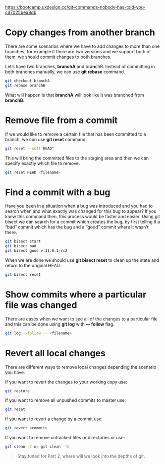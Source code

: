 
https://bootcamp.uxdesign.cc/git-commands-nobody-has-told-you-cd7025bea8db

# **Copy changes from another branch**

There are some scenarios where we have to add changes to more than one branches, for example if there are two versions and we support both of them, we should commit changes to both branches.

Let’s have two branches, **branchA** and bra**n**chB. Instead of committing in both branches manually, we can use **git rebase** command.

```bash
git checkout branchA
git rebase branchB
```

What will happen is that **branchA** will look like it was branched from **branchB**.

# Remove file from a commit

If we would like to remove a certain file that has been committed to a branch, we can use **git reset** command.

```bash
git reset --soft HEAD^
```

This will bring the committed files to the staging area and then we can specify exactly which file to remove.

```bash
git reset HEAD <filename>
```

# Find a commit with a bug

Have you been in a situation when a bug was introduced and you had to search when and what exactly was changed for this bug to appear? If you knew this command then, this process would be faster and easier. Using git bisect we can search for a commit which creates the bug, by first telling it a “bad” commit which has the bug and a “good” commit where it wasn’t there.

```bash
git bisect start
git bisect bad
git bisect good v.11.0.1-rc2
```

When we are done we should use **git bisect reset** to clean up the state and return to the original HEAD.

```bash
git bisect reset
```

# Show commits where a particular file was changed

There are cases when we want to see all of the changes to a particular file and this can be done using **git log** with **— follow** flag.

```bash
git log --follow -- <filename>
```

# Revert all local changes

There are different ways to remove local changes depending the scenario you have.

If you want to revert the changes to your working copy use:

```bash
git restore .
```

If you want to remove all unpushed commits to master use:

```bash
git reset
```

If you want to revert a change by a commit use:

```bash
git revert <commit>
```

If you want to remove untracked files or directories or use:

```bash
git clean -f or git clean -fd
```

> Stay tuned for Part 2, where will we look into the depths of git.
